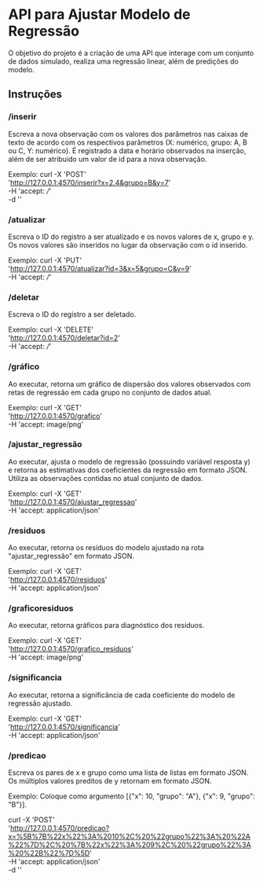 
<!-- README.md is generated from README.Rmd. Please edit that file -->

# API para Ajustar Modelo de Regressão

<!-- badges: start -->
<!-- badges: end -->

O objetivo do projeto é a criação de uma API que interage com um conjunto de dados simulado, realiza uma regressão linear, além de predições do modelo.

## Instruções

### /inserir

Escreva a nova observação com os valores dos parâmetros nas caixas de
texto de acordo com os respectivos parâmetros (X: numérico, grupo: A, B
ou C, Y: numérico). É registrado a data e horário observados na
inserção, além de ser atribuido um valor de id para a nova observação.

Exemplo: curl -X 'POST' \
  'http://127.0.0.1:4570/inserir?x=2.4&grupo=B&y=7' \
  -H 'accept: */*' \
  -d ''


### /atualizar

Escreva o ID do registro a ser atualizado e os novos valores de x, grupo
e y. Os novos valores são inseridos no lugar da observação com o id
inserido.

Exemplo: curl -X 'PUT' \
  'http://127.0.0.1:4570/atualizar?id=3&x=5&grupo=C&y=9' \
  -H 'accept: */*'

### /deletar

Escreva o ID do registro a ser deletado.

Exemplo: curl -X 'DELETE' \
  'http://127.0.0.1:4570/deletar?id=2' \
  -H 'accept: */*'

### /gráfico

Ao executar, retorna um gráfico de dispersão dos valores observados com retas de regressão em cada grupo no conjunto de dados atual.

Exemplo: curl -X 'GET' \
  'http://127.0.0.1:4570/grafico' \
  -H 'accept: image/png'
  
### /ajustar_regressão

Ao executar, ajusta o modelo de regressão (possuindo variável resposta y) e retorna as estimativas dos coeficientes da regressão em formato JSON. Utiliza as observações contidas no atual conjunto de
dados.

Exemplo: curl -X 'GET' \
  'http://127.0.0.1:4570/ajustar_regressao' \
  -H 'accept: application/json'
  
### /residuos

Ao executar, retorna os resíduos do modelo ajustado na rota "ajustar_regressão" em
formato JSON.

Exemplo: curl -X 'GET' \
  'http://127.0.0.1:4570/residuos' \
  -H 'accept: application/json'

### /graficoresiduos

Ao executar, retorna gráficos para diagnóstico dos resíduos.

Exemplo: curl -X 'GET' \
  'http://127.0.0.1:4570/grafico_residuos' \
  -H 'accept: image/png'

### /significancia

Ao executar, retorna a significância de cada coeficiente do modelo de regressão ajustado.

Exemplo: curl -X 'GET' \
  'http://127.0.0.1:4570/significancia' \
  -H 'accept: application/json'

### /predicao

Escreva os pares de x e grupo como uma lista de listas em formato JSON.
Os múltiplos valores preditos de y retornam em formato JSON.

Exemplo: Coloque como argumento [{"x": 10, "grupo": "A"}, {"x": 9, "grupo": "B"}].

curl -X 'POST' \
  'http://127.0.0.1:4570/predicao?x=%5B%7B%22x%22%3A%2010%2C%20%22grupo%22%3A%20%22A%22%7D%2C%20%7B%22x%22%3A%209%2C%20%22grupo%22%3A%20%22B%22%7D%5D' \
  -H 'accept: application/json' \
  -d ''
